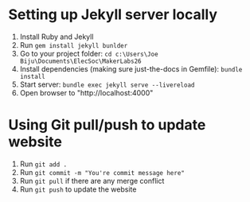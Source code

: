 # Setting up Jekyll server locally
1. Install Ruby and Jekyll
2. Run `gem install jekyll bunlder`
3. Go to your project folder: `cd c:\Users\Joe Biju\Documents\ElecSoc\MakerLabs26`
4. Install dependencies (making sure just-the-docs in Gemfile): `bundle install`
5. Start server: `bundle exec jekyll serve --livereload`
6. Open browser to "http://localhost:4000"


# Using Git pull/push to update website
1. Run `git add .`
2. Run `git commit -m "You're commit message here"`
3. Run `git pull` if there are any merge conflict
4. Run `git push` to update the website